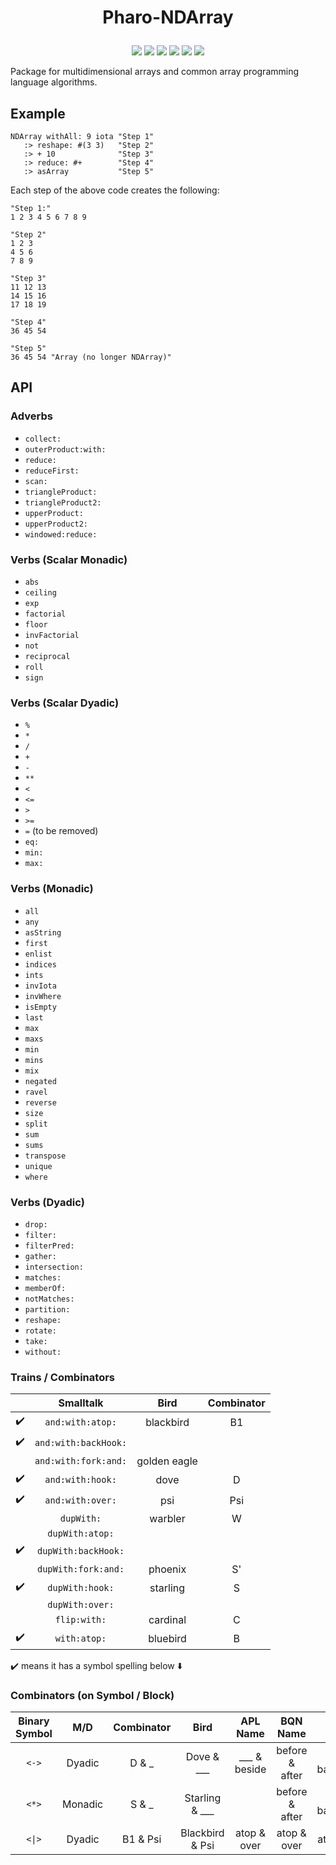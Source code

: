 # <p align="center">Pharo-NDArray</p>

<p align="center">
    <a href="https://github.com/code_report/jsource/issues" alt="contributions welcome">
        <img src="https://img.shields.io/badge/contributions-welcome-brightgreen.svg?style=flat" /></a>
    <a href="https://lbesson.mit-license.org/" alt="MIT license">
        <img src="https://img.shields.io/badge/License-MIT-blue.svg" /></a>    
    <a href="https://pharo.org/">
        <img src="https://img.shields.io/badge/Pharo%20Smalltalk-10.0-ff69b4.svg"/></a>
    <a href="https://github.com/codereport?tab=followers" alt="GitHub followers">
        <img src="https://img.shields.io/github/followers/codereport.svg?style=social&label=Follow" /></a>
    <a href="https://GitHub.com/codereport/Pharo-NDArray/stargazers/" alt="GitHub stars">
        <img src="https://img.shields.io/github/stars/codereport/Pharo-NDArray.svg?style=social&label=Star" /></a>
    <a href="https://twitter.com/code_report" alt="Twitter">
        <img src="https://img.shields.io/twitter/follow/code_report.svg?style=social&label=@code_report" /></a>
</p>

Package for multidimensional arrays and common array programming language algorithms.

## Example
```smalltalk
NDArray withAll: 9 iota "Step 1"
   :> reshape: #(3 3)   "Step 2"
   :> + 10              "Step 3"
   :> reduce: #+        "Step 4"
   :> asArray           "Step 5"
```
Each step of the above code creates the following:
```smalltalk
"Step 1:"
1 2 3 4 5 6 7 8 9

"Step 2"
1 2 3
4 5 6
7 8 9

"Step 3"
11 12 13
14 15 16
17 18 19

"Step 4"
36 45 54

"Step 5"
36 45 54 "Array (no longer NDArray)"
```
## API

### Adverbs

* `collect:`
* `outerProduct:with:`
* `reduce:`
* `reduceFirst:`
* `scan:`
* `triangleProduct:`
* `triangleProduct2:`
* `upperProduct:`
* `upperProduct2:`
* `windowed:reduce:`

### Verbs (Scalar Monadic)

* `abs`
* `ceiling`
* `exp`
* `factorial`
* `floor`
* `invFactorial`
* `not`
* `reciprocal`
* `roll`
* `sign`

### Verbs (Scalar Dyadic)

* `%`
* `*`
* `/`
* `+`
* `-`
* `**`
* `<`
* `<=`
* `>`
* `>=`
* `=` (to be removed)
* `eq:`
* `min:`
* `max:`

### Verbs (Monadic)

* `all`
* `any`
* `asString`
* `first`
* `enlist`
* `indices`
* `ints`
* `invIota`
* `invWhere`
* `isEmpty`
* `last`
* `max`
* `maxs`
* `min`
* `mins`
* `mix`
* `negated`
* `ravel`
* `reverse`
* `size`
* `split`
* `sum`
* `sums`
* `transpose`
* `unique`
* `where`

### Verbs (Dyadic)

* `drop:`
* `filter:`
* `filterPred:`
* `gather:`
* `intersection:`
* `matches:`
* `memberOf:`
* `notMatches:`
* `partition:`
* `reshape:`
* `rotate:`
* `take:`
* `without:`

### Trains / Combinators

| | Smalltalk| Bird | Combinator | 
|:-:|:-:|:-:|:-:|
| ✔️| `and:with:atop:`|     blackbird | B1|
| ✔️| `and:with:backHook:`|||
| |`and:with:fork:and:`| golden eagle ||
| ✔️| `and:with:hook:`     |dove | D|
| ✔️ |`and:with:over:`     |psi | Psi
| |`dupWith:`           |warbler | W|
| |`dupWith:atop:`|||
| ✔️| `dupWith:backHook:`|
| |`dupWith:fork:and:`  |phoenix | S'|
| ✔️| `dupWith:hook:`      |starling | S|
| |`dupWith:over:`|
| |`flip:with:`         |cardinal | C|
| ✔️| `with:atop:` |bluebird | B|

✔️ means it has a symbol spelling below ⬇️


### Combinators (on Symbol / Block)

|Binary Symbol|M/D|Combinator| Bird| APL Name | BQN Name| J / I* Name |
|:-:|:-:|:-:|:-:|:-:|:-:|:-:|
|`<->`|Dyadic| D & _ | Dove & ___ | ___ & beside |before & after|hook & backHook*|
|`<*>`|Monadic|S & _ | Starling & ___ | | before & after | hook & backHook* |
|`<\|>`|Dyadic| B1 & Psi| Blackbird & Psi | atop & over | atop & over |atop & over |
